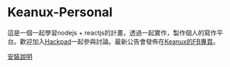 # Keanux-Personal

這是一個一起學習nodejs + reactjs的計畫，透過一起實作，製作個人的寫作平台。歡迎加入[Hackpad](https://keanux.hackpad.com/INTRO-rDTHFqtALl2)一起參與討論。最新公告會發佈在[Keanux的FB專頁](https://www.facebook.com/trykeanux)。

[安裝說明](docs/setup.md)